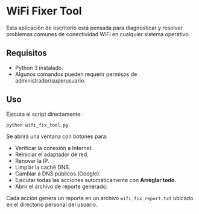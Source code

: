 # WiFi Fixer Tool

Esta aplicación de escritorio está pensada para diagnosticar y resolver problemas comunes de conectividad WiFi en cualquier sistema operativo.

## Requisitos
- Python 3 instalado.
- Algunos comandos pueden requerir permisos de administrador/superusuario.

## Uso

Ejecuta el script directamente:

```bash
python wifi_fix_tool.py
```

Se abrirá una ventana con botones para:
- Verificar la conexión a Internet.
- Reiniciar el adaptador de red.
- Renovar la IP.
- Limpiar la caché DNS.
- Cambiar a DNS públicos (Google).
- Ejecutar todas las acciones automáticamente con **Arreglar todo**.
- Abrir el archivo de reporte generado.

Cada acción genera un reporte en un archivo `wifi_fix_report.txt` ubicado en el directorio personal del usuario.
